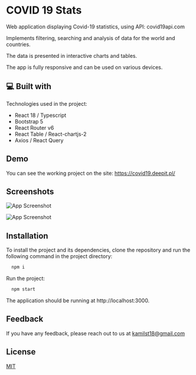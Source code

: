 
# COVID 19 Stats

Web application displaying Covid-19 statistics, using API: covid19api.com

Implements filtering, searching and analysis of data for the world and countries.

The data is presented in interactive charts and tables.

The app is fully responsive and can be used on various devices.
## 💻 Built with

Technologies used in the project:

*   React 18 / Typescript
*   Bootstrap 5
*   React Router v6
*   React Table / React-chartjs-2
*   Axios / React Query

## Demo

You can see the working project on the site: https://covid19.deepit.pl/


## Screenshots

![App Screenshot](https://deepit.pl/covid19-stats/home.png)

![App Screenshot](https://deepit.pl/covid19-stats/country.png)

## Installation

To install the project and its dependencies, clone the repository and run the following command in the project directory:

```bash
  npm i
```

Run the project:
```bash
  npm start
```

The application should be running at http://localhost:3000.
## Feedback

If you have any feedback, please reach out to us at kamilst18@gmail.com


## License

[MIT](https://choosealicense.com/licenses/mit/)

